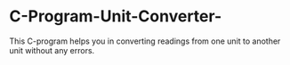 # C-Program-Unit-Converter-

This C-program helps you in converting readings from one unit to another unit without any errors.
